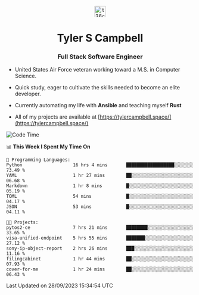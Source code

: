 <p align="center">
<a href="https://www.linkedin.com/in/t36campbell" target="blank"><img align="center" src="https://ik.imagekit.io/t36campbell/Portfolio/linkedin.png.original_m8bbGgPh6.png" alt="t36campbell" height="30" width="30" /></a>
</p>
<h1 align="center">Tyler S Campbell</h1>
<h3 align="center">Full Stack Software Engineer</h3>

* United States Air Force veteran working toward a M.S. in Computer Science.

* Quick study, eager to cultivate the skills needed to become an elite developer.

* Currently automating my life with **Ansible** and teaching myself **Rust**

* All of my projects are available at [https://tylercampbell.space/](https://tylercampbell.space/)

<!--START_SECTION:waka-->
![Code Time](http://img.shields.io/badge/Code%20Time-2%2C849%20hrs%2043%20mins-blue)

📊 **This Week I Spent My Time On** 

```text
💬 Programming Languages: 
Python                   16 hrs 4 mins       ██████████████████░░░░░░░   73.49 % 
YAML                     1 hr 27 mins        ██░░░░░░░░░░░░░░░░░░░░░░░   06.68 % 
Markdown                 1 hr 8 mins         █░░░░░░░░░░░░░░░░░░░░░░░░   05.19 % 
TOML                     54 mins             █░░░░░░░░░░░░░░░░░░░░░░░░   04.17 % 
JSON                     53 mins             █░░░░░░░░░░░░░░░░░░░░░░░░   04.11 % 

🐱‍💻 Projects: 
pytos2-ce                7 hrs 21 mins       ████████░░░░░░░░░░░░░░░░░   33.65 % 
visa-unified-endpoint    5 hrs 55 mins       ███████░░░░░░░░░░░░░░░░░░   27.12 % 
sony-ip-object-report    2 hrs 26 mins       ███░░░░░░░░░░░░░░░░░░░░░░   11.16 % 
filingcabinet            1 hr 44 mins        ██░░░░░░░░░░░░░░░░░░░░░░░   07.93 % 
cover-for-me             1 hr 24 mins        ██░░░░░░░░░░░░░░░░░░░░░░░   06.43 % 
```


 Last Updated on 28/09/2023 15:34:54 UTC
<!--END_SECTION:waka-->
